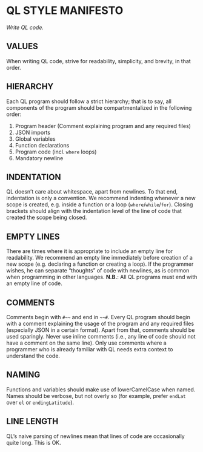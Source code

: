 # QL STYLE MANIFESTO
_Write QL code._

## VALUES
When writing QL code, strive for readability, simplicity, and brevity, in that order.

## HIERARCHY
Each QL program should follow a strict hierarchy; that is to say, all components of the program should be compartmentalized in the following order:
1. Program header (Comment explaining program and any required files)
2. JSON imports
3. Global variables
4. Function declarations
5. Program code (incl. `where` loops)
6. Mandatory newline

## INDENTATION
QL doesn’t care about whitespace, apart from newlines. To that end, indentation is only a convention. We recommend indenting whenever a new scope is created, e.g. inside a function or a loop (`where`/`while`/`for`). Closing brackets should align with the indentation level of the line of code that created the scope being closed.

## EMPTY LINES
There are times where it is appropriate to include an empty line for readability. We recommend an empty line immediately before creation of a new scope (e.g. declaring a function or creating a loop). If the programmer wishes, he can separate “thoughts” of code with newlines, as is common when programming in other languages. **N.B.**: All QL programs must end with an empty line of code.

## COMMENTS
Comments begin with `#~~` and end in `~~#`. Every QL program should begin with a comment explaining the usage of the program and any required files (especially JSON in a certain format). Apart from that, comments should be used sparingly. Never use inline comments (i.e., any line of code should not have a comment on the same line). Only use comments where a programmer who is already familiar with QL needs extra context to understand the code.

## NAMING
Functions and variables should make use of lowerCamelCase when named. Names should be verbose, but not overly so (for example, prefer `endLat` over `el` or `endingLatitude`).

## LINE LENGTH
QL’s naive parsing of newlines mean that lines of code are occasionally quite long. This is OK.
